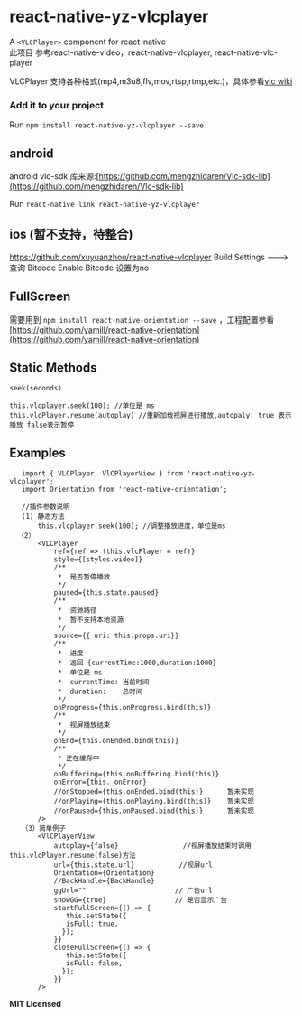 # react-native-yz-vlcplayer

A `<VLCPlayer>` component for react-native  
此项目 参考react-native-video，react-native-vlcplayer, react-native-vlc-player

VLCPlayer 支持各种格式(mp4,m3u8,flv,mov,rtsp,rtmp,etc.)，具体参看[vlc wiki](https://wiki.videolan.org/Documentation:Documentation/)


### Add it to your project

Run `npm install react-native-yz-vlcplayer --save`

## android

android vlc-sdk 库来源:[https://github.com/mengzhidaren/Vlc-sdk-lib](https://github.com/mengzhidaren/Vlc-sdk-lib)

Run `react-native link react-native-yz-vlcplayer`


## ios (暂不支持，待整合)
https://github.com/xuyuanzhou/react-native-vlcplayer
Build Settings ---> 查询  Bitcode
Enable Bitcode 设置为no

## FullScreen ##
需要用到 `npm install react-native-orientation --save` ，工程配置参看[https://github.com/yamill/react-native-orientation](https://github.com/yamill/react-native-orientation)  

## Static Methods

`seek(seconds)`

```
this.vlcplayer.seek(100); //单位是 ms
this.vlcPlayer.resume(autoplay) //重新加载视屏进行播放,autopaly: true 表示播放 false表示暂停
```




## Examples

````
   import { VLCPlayer, VlCPlayerView } from 'react-native-yz-vlcplayer';
   import Orientation from 'react-native-orientation';
   
   //插件参数说明
   (1) 静态方法
       this.vlcplayer.seek(100); //调整播放进度，单位是ms
  （2）
       <VLCPlayer
           ref={ref => (this.vlcPlayer = ref)}
           style={[styles.video]}
           /**
            *  是否暂停播放
            */
           paused={this.state.paused}
           /**
            *  资源路径
            *  暂不支持本地资源
            */
           source={{ uri: this.props.uri}}
           /**
            *  进度   
            *  返回 {currentTime:1000,duration:1000} 
            *  单位是 ms
            *  currentTime: 当前时间  
            *  duration:    总时间  
            */
           onProgress={this.onProgress.bind(this)}
           /**
            *  视屏播放结束
            */
           onEnd={this.onEnded.bind(this)}
           /**
            * 正在缓存中
            */
           onBuffering={this.onBuffering.bind(this)}
           onError={this._onError}
           //onStopped={this.onEnded.bind(this)}      暂未实现
           //onPlaying={this.onPlaying.bind(this)}    暂未实现
           //onPaused={this.onPaused.bind(this)}      暂未实现
       />
   （3）简单例子
       <VlCPlayerView
           autoplay={false}                //视屏播放结束时调用this.vlcPlayer.resume(false)方法
           url={this.state.url}           //视屏url
           Orientation={Orientation}      
           //BackHandle={BackHandle}
           ggUrl=""                      // 广告url
           showGG={true}                 // 是否显示广告
           startFullScreen={() => {      
              this.setState({
              isFull: true,
             });
           }}
           closeFullScreen={() => {
              this.setState({
              isFull: false,
             });
           }}
       />
````



**MIT Licensed**

